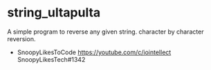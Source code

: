 # string_ultapulta
A simple program to reverse any given string. 
character by character reversion.

- SnoopyLikesToCode 
https://youtube.com/c/iointellect
SnoopyLikesTech#1342
